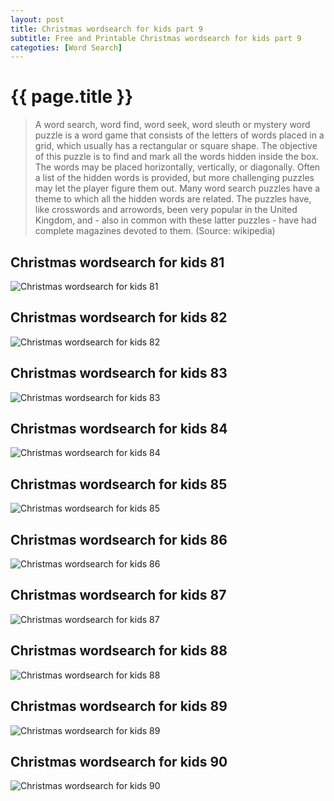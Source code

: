 ```yaml
---
layout: post
title: Christmas wordsearch for kids part 9
subtitle: Free and Printable Christmas wordsearch for kids part 9
categoties: [Word Search]
---
```

{{ page.title }}
================
> A word search, word find, word seek, word sleuth or mystery word puzzle is a word game that consists of the letters of words placed in a grid, which usually has a rectangular or square shape. The objective of this puzzle is to find and mark all the words hidden inside the box. The words may be placed horizontally, vertically, or diagonally. Often a list of the hidden words is provided, but more challenging puzzles may let the player figure them out. Many word search puzzles have a theme to which all the hidden words are related. The puzzles have, like crosswords and arrowords, been very popular in the United Kingdom, and - also in common with these latter puzzles - have had complete magazines devoted to them. (Source: wikipedia)

## Christmas wordsearch for kids 81
![Christmas wordsearch for kids 81](https://hoanghabelle.github.io/images/Christmas-wordsearch-for-kids%20(81).jpg "Christmas wordsearch for kids 81")

## Christmas wordsearch for kids 82
![Christmas wordsearch for kids 82](https://hoanghabelle.github.io/images/Christmas-wordsearch-for-kids%20(82).jpg "Christmas wordsearch for kids 82")

## Christmas wordsearch for kids 83
![Christmas wordsearch for kids 83](https://hoanghabelle.github.io/images/Christmas-wordsearch-for-kids%20(83).jpg "Christmas wordsearch for kids 83")

## Christmas wordsearch for kids 84
![Christmas wordsearch for kids 84](https://hoanghabelle.github.io/images/Christmas-wordsearch-for-kids%20(84).jpg "Christmas wordsearch for kids 84")

<script async src="//pagead2.googlesyndication.com/pagead/js/adsbygoogle.js"></script><ins class="adsbygoogle" style="display:block" data-ad-format="fluid" data-ad-layout-key="-8i+1w-dq+e9+ft" data-ad-client="ca-pub-6753140515841889" data-ad-slot="6190446671"></ins> <script> (adsbygoogle = window.adsbygoogle || []).push({}); </script>

## Christmas wordsearch for kids 85
![Christmas wordsearch for kids 85](https://hoanghabelle.github.io/images/Christmas-wordsearch-for-kids%20(85).jpg "Christmas wordsearch for kids 85")

## Christmas wordsearch for kids 86
![Christmas wordsearch for kids 86](https://hoanghabelle.github.io/images/Christmas-wordsearch-for-kids%20(86).jpg "Christmas wordsearch for kids 86")

## Christmas wordsearch for kids 87
![Christmas wordsearch for kids 87](https://hoanghabelle.github.io/images/Christmas-wordsearch-for-kids%20(87).jpg "Christmas wordsearch for kids 87")

## Christmas wordsearch for kids 88
![Christmas wordsearch for kids 88](https://hoanghabelle.github.io/images/Christmas-wordsearch-for-kids%20(88).jpg "Christmas wordsearch for kids 88")

<script async src="//pagead2.googlesyndication.com/pagead/js/adsbygoogle.js"></script><ins class="adsbygoogle" style="display:block" data-ad-format="fluid" data-ad-layout-key="-8i+1w-dq+e9+ft" data-ad-client="ca-pub-6753140515841889" data-ad-slot="6190446671"></ins> <script> (adsbygoogle = window.adsbygoogle || []).push({}); </script>

## Christmas wordsearch for kids 89
![Christmas wordsearch for kids 89](https://hoanghabelle.github.io/images/Christmas-wordsearch-for-kids%20(89).jpg "Christmas wordsearch for kids 89")

## Christmas wordsearch for kids 90
![Christmas wordsearch for kids 90](https://hoanghabelle.github.io/images/Christmas-wordsearch-for-kids%20(90).jpg "Christmas wordsearch for kids 90")

